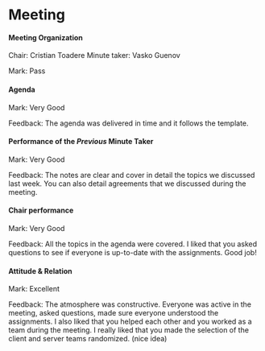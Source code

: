 # Meeting

#### Meeting Organization

Chair: Cristian Toadere
Minute taker: Vasko Guenov

Mark: Pass


#### Agenda 

Mark: Very Good

Feedback: The agenda was delivered in time and it follows the template.


#### Performance of the *Previous* Minute Taker

Mark: Very Good

Feedback: The notes are clear and cover in detail the topics we discussed last week. You can also detail agreements that we discussed during the meeting.


#### Chair performance

Mark: Very Good

Feedback: All the topics in the agenda were covered. I liked that you asked questions to see if everyone is up-to-date with the assignments. Good job!


#### Attitude & Relation

Mark: Excellent

Feedback: The atmosphere was constructive. Everyone was active in the meeting, asked questions, made sure everyone understood the assignments. I also liked that you helped each other and you worked as a team during the meeting. I really liked that you made the selection of the client and server teams randomized. (nice idea)
